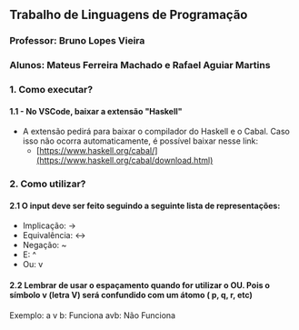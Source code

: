 ## Trabalho de Linguagens de Programação
### Professor: Bruno Lopes Vieira
### Alunos: Mateus Ferreira Machado e Rafael Aguiar Martins

### 1. Como executar?
#### 1.1 - No VSCode, baixar a extensão "Haskell"
- A extensão pedirá para baixar o compilador do Haskell e o Cabal. Caso isso não ocorra automaticamente, é possível baixar nesse link:
  - [https://www.haskell.org/cabal/](https://www.haskell.org/cabal/download.html)

### 2. Como utilizar?
#### 2.1 O input deve ser feito seguindo a seguinte lista de representações:

- Implicação: ->
- Equivalência: <->
- Negação: ~
- E: ^
- Ou: v

#### 2.2 Lembrar de usar o espaçamento quando for utilizar o OU. Pois o símbolo v (letra V) será confundido com um átomo ( p, q, r, etc)
Exemplo:
a v b: Funciona
avb: Não Funciona
